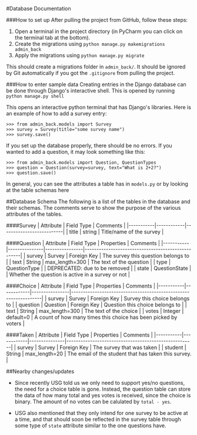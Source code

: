 #Database Documentation

###How to set up
After pulling the project from GitHub, follow these steps:
1. Open a terminal in the project directory (in PyCharm you can click on the terminal tab at the bottom).
2. Create the migrations using `python manage.py makemigrations admin_back`
3. Apply the migrations using `python manage.py migrate`

This should create a migrations folder in `admin_back/`.  It should be ignored by Git automatically if you got the
 `.gitignore` from pulling the project.
 
###How to enter sample data
Creating entries in the Django database can be done through Django's interactive shell.
This is opened by running `python manage.py shell`

This opens an interactive python terminal that has Django's libraries.  Here is an example of how to add a survey entry:

```
>>> from admin_back.models import Survey
>>> survey = Survey(title="some survey name")
>>> survey.save()
```

If you set up the database properly, there should be no errors.  If you wanted to add a question, it may look something
like this:

```
>>> from admin_back.models import Question, QuestionTypes
>>> question = Question(survey=survey, text="What is 2+2?")
>>> question.save()
```

In general, you can see the attributes a table has in `models.py` or by looking at the table schemas here

##Database Schema
The following is a list of the tables in the database and their schemas.  The comments serve to show the purpose of the
various attributes of the tables.

####Survey
| Attribute | Field Type | Comments                 |
|-----------|------------|--------------------------|
| title     | string     | Title/name of the survey |

####Question
| Attribute | Field Type    | Properties     | Comments                                          |
|-----------|---------------|----------------|---------------------------------------------------|
| survey    | Survey        | Foreign Key    | The survey this question belongs to               |
| text      | String        | max_length=300 | The text of the question                          |
| type      | QuestionType  |                | DEPRECATED: due to be removed                     |
| state     | QuestionState |                | Whether the question is active in a survey or not |

####Choice
| Attribute | Field Type | Properties     | Comments                                                        |
|-----------|------------|----------------|-----------------------------------------------------------------|
| survey    | Survey     | Foreign Key    | Survey this choice belongs to                                   |
| question  | Question   | Foreign Key    | Question this choice belongs to                                 |
| text      | String     | max_length=300 | The text of the choice                                          |
| votes     | Integer    | default=0      | A count of how many times this choice has been picked by voters |

####Taken
| Attribute | Field Type | Properties    | Comments                                             |
|-----------|------------|---------------|------------------------------------------------------|
| survey    | Survey     | Foreign Key   | The survey that was taken                            |
| student   | String     | max_length=20 | The email of the student that has taken this survey. |

##Nearby changes/updates
* Since recently USG told us we only need to support yes/no questions, the need for a choice table is gone.
Instead, the question table can store the data of how many total and yes votes is received, since the choice is binary.
The amount of no votes can be calulated by `total - yes`.

* USG also mentioned that they only intend for one survey to be active at a time, and that should soon be reflected
in the survey table through some type of `state` attribute similar to the one questions have.